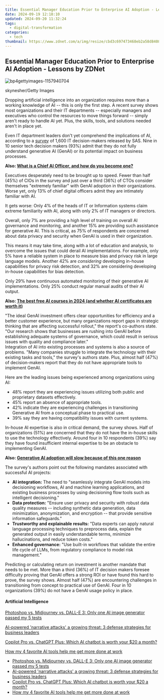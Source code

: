 ```yaml
---
title: Essential Manager Education Prior to Enterprise AI Adoption - Lessons by ZDNet
date: 2024-09-19 12:18:10
updated: 2024-09-20 11:32:24
tags:
  - digital-transformation
categories:
  - tech
thumbnail: https://www.zdnet.com/a/img/resize/cbd3c697473468eb2a58d8408ceb77843c909230/2024/07/10/2db45168-b311-4b8d-aa90-bad4baf15cec/bp4gettyimages-1157940704.jpg?width=170&height=128&fit=crop&auto=webp
---
```


## Essential Manager Education Prior to Enterprise AI Adoption - Lessons by ZDNet

![bp4gettyimages-1157940704](https://www.zdnet.com/a/img/resize/e54d36ff6ad9308db9723960a20c3e83b4d2bcc3/2024/07/10/2db45168-b311-4b8d-aa90-bad4baf15cec/bp4gettyimages-1157940704.jpg?auto=webp&width=1280)

skynesher/Getty Images

Dropping artificial intelligence into an organization requires more than a working knowledge of AI -- this is only the first step. A recent survey shows most organizations and their IT departments -- especially managers and executives who control the resources to move things forward -- simply aren't ready to handle AI yet. Plus, the skills, tools, and solutions needed aren't in place yet.

Even IT department leaders don't yet comprehend the implications of AI, according to a [survey](https://www.sas.com/en/offers/generative-ai-summary-global-survey-results-reg.html) of 1,600 IT decision-makers released by SAS. Nine in 10 senior tech decision makers (93%) admit that they do not fully understand generative AI (GenAI) or its potential impact on business processes. 

**Also: [What is a Chief AI Officer, and how do you become one?](https://www.zdnet.com/article/what-is-a-chief-ai-officer-and-how-do-you-become-one/)**

Executives desperately need to be brought up to speed. Fewer than half (45%) of CIOs in the survey and just over a third (36%) of CTOs consider themselves "extremely familiar" with GenAI adoption in their organizations. Worse yet, only 13% of chief digital officers admit they are intimately familiar with AI. 

It gets worse: Only 4% of the heads of IT or Information systems claim extreme familiarity with AI, along with only 2% of IT managers or directors.

Overall, only 7% are providing a high level of training on overall AI governance and monitoring, and another 15% are providing such assistance for generative AI. This is critical, as 75% of respondents are concerned about data privacy and security when GenAI is used in their organization.

This means it may take time, along with a lot of education and analysis, to overcome the issues that could derail AI implementations. For example, only 5% have a reliable system in place to measure bias and privacy risk in large language models. Another 42% are _considering_ developing in-house capabilities for privacy risk detection, and 32% are considering developing in-house capabilities for bias detection.

Only 29% have continuous automated monitoring of their generative AI implementations. Only 25% conduct regular manual audits of their AI output. 

**Also: [The best free AI courses in 2024 (and whether AI certificates are worth it)](https://www.zdnet.com/article/the-best-free-ai-courses/)**

"The ideal GenAI investment offers clear opportunities for efficiency and a better customer experience, but many organizations report gaps in strategic thinking that are affecting successful rollout," the report's co-authors state. "Our research shows that businesses are rushing into GenAI before establishing adequate systems of governance, which could result in serious issues with quality and compliance later."   
Integration of AI into existing processes and systems is also a source of problems. "Many companies struggle to integrate the technology with their existing tasks and tools," the survey's authors state. Plus, almost half (47%) of decision-makers report that they do not have appropriate tools to implement GenAI.

Here are the leading issues being experienced among organizations using AI:

* 48% report they are experiencing issues utilizing both public and proprietary datasets effectively.
* 45% report an absence of appropriate tools.
* 42% indicate they are experiencing challenges in transitioning Generative AI from a conceptual phase to practical use.
* 39% say they are having compatibility issues with current systems.

In-house AI expertise is also in critical demand, the survey shows. Half of organizations (51%) are concerned that they do not have the in-house skills to use the technology effectively. Around four in 10 respondents (39%) say they have found insufficient internal expertise to be an obstacle to implementing GenAI.

**Also: [Generative AI adoption will slow because of this one reason](https://www.zdnet.com/article/generative-ai-adoption-will-slow-because-of-this-one-reason-according-to-gartner/)** 

The survey's authors point out the following mandates associated with successful AI projects:

* **AI integration:** The need to "seamlessly integrate GenAI models into decisioning workflows, AI and machine learning applications, and existing business processes by using decisioning flow tools such as intelligent decisioning."
* **Data protection:** "Ensure user privacy and security with robust data quality measures -- including synthetic data generation, data minimization, anonymization, and encryption -- that provide sensitive information safeguards."
* **Trustworthy and explainable results:** "Data experts can apply natural language processing techniques to preprocess data, explain the generated output in easily understandable terms, minimize hallucinations, and reduce token costs."
* **Enhanced governance:** "Use built-in workflows that validate the entire life cycle of LLMs, from regulatory compliance to model risk management."

Predicting or calculating return on investment is another mandate that needs to be met. More than a third (36%) of IT decision makers foresee difficulty proving that GenAI offers a strong ROI or have found this hard to prove, the survey shows. Almost half (47%) are encountering challenges in transitioning from concept to practical use of GenAI. Four in 10 organizations (39%) do not have a GenAI usage policy in place. 

#### Artificial Intelligence

[Photoshop vs. Midjourney vs. DALL-E 3: Only one AI image generator passed my 5 tests](https://www.zdnet.com/article/is-photoshops-new-text-to-image-as-good-as-midjourney-and-dall-e-we-test-it-and-see/ "Photoshop vs. Midjourney vs. DALL-E 3: Only one AI image generator passed my 5 tests")

[AI-powered 'narrative attacks' a growing threat: 3 defense strategies for business leaders](https://www.zdnet.com/article/ai-powered-narrative-attacks-a-growing-threat-3-defense-strategies-for-business-leaders/ "AI-powered 'narrative attacks' a growing threat: 3 defense strategies for business leaders")

[Copilot Pro vs. ChatGPT Plus: Which AI chatbot is worth your $20 a month?](https://www.zdnet.com/article/copilot-pro-vs-chatgpt-plus-which-is-ai-chatbot-is-worth-your-20-a-month/ "Copilot Pro vs. ChatGPT Plus: Which AI chatbot is worth your $20 a month?")

[How my 4 favorite AI tools help me get more done at work](https://www.zdnet.com/article/how-my-4-favorite-ai-tools-help-me-get-more-done-at-work/ "How my 4 favorite AI tools help me get more done at work")

* [Photoshop vs. Midjourney vs. DALL-E 3: Only one AI image generator passed my 5 tests](https://www.zdnet.com/article/is-photoshops-new-text-to-image-as-good-as-midjourney-and-dall-e-we-test-it-and-see/ "Photoshop vs. Midjourney vs. DALL-E 3: Only one AI image generator passed my 5 tests")
* [AI-powered 'narrative attacks' a growing threat: 3 defense strategies for business leaders](https://www.zdnet.com/article/ai-powered-narrative-attacks-a-growing-threat-3-defense-strategies-for-business-leaders/ "AI-powered 'narrative attacks' a growing threat: 3 defense strategies for business leaders")
* [Copilot Pro vs. ChatGPT Plus: Which AI chatbot is worth your $20 a month?](https://www.zdnet.com/article/copilot-pro-vs-chatgpt-plus-which-is-ai-chatbot-is-worth-your-20-a-month/ "Copilot Pro vs. ChatGPT Plus: Which AI chatbot is worth your $20 a month?")
* [How my 4 favorite AI tools help me get more done at work](https://www.zdnet.com/article/how-my-4-favorite-ai-tools-help-me-get-more-done-at-work/ "How my 4 favorite AI tools help me get more done at work")

<ins class="adsbygoogle"
     style="display:block"
     data-ad-format="autorelaxed"
     data-ad-client="ca-pub-7571918770474297"
     data-ad-slot="1223367746"></ins>



<ins class="adsbygoogle"
     style="display:block"
     data-ad-client="ca-pub-7571918770474297"
     data-ad-slot="8358498916"
     data-ad-format="auto"
     data-full-width-responsive="true"></ins>
